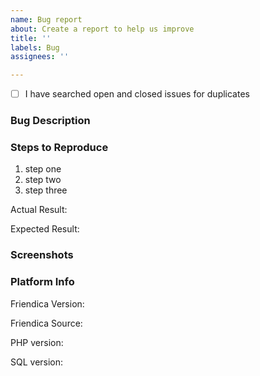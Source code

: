 ```yaml
---
name: Bug report
about: Create a report to help us improve
title: ''
labels: Bug
assignees: ''

---
```

<!--
Please fill out this template with all the information you have. The more info you can provide the easier it will be to help you out or fix the problem you are seeing. For trouble with the UI don’t forget to add a screenshot or two. Please do your best!

Please note that this template is only for bugs. Please use other templates in case of feature requests or support requests

Lastly, be sure to preview your issue before saving. Thanks!
-->

- [ ] I have searched open and closed issues for duplicates

<!--
  You can search all issues here
  https://github.com/friendica/friendica/issues?utf8=%E2%9C%93&q=is%3Aissue
  Replace [ ] with [X] once you've searched
-->

### Bug Description

<!-- Give an overall summary of the issue. -->

### Steps to Reproduce

<!-- Using bullet points, list the steps that reproduce the bug. -->

1.  step one
2.  step two
3.  step three

Actual Result:

<!-- Describe the details of the buggy behaviour. -->

Expected Result:

<!-- Describe in detail what the correct behavior should be. -->

### Screenshots

<!-- How to take screenshots on all OSes: https://www.take-a-screenshot.org/
You can drag and drop images into this text box. -->

### Platform Info

Friendica Version:

<!-- You can see Friendica’s version number at Help -> About this site -> Site/Friendica Version -->

Friendica Source: 

PHP version:

SQL version:
